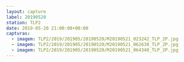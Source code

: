 ```yaml
---
layout: capture
label: 20190520
station: TLP2
date: 2019-05-20 21:00:00+00:00
capturas:
  - imagem: TLP2/2019/201905/20190520/M20190521_023242_TLP_2P.jpg
  - imagem: TLP2/2019/201905/20190520/M20190521_062630_TLP_2P.jpg
  - imagem: TLP2/2019/201905/20190520/M20190521_064348_TLP_2P.jpg
---
```

